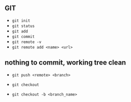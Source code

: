 ## GIT

- `git init`
- `git status`
- `git add`
- `git commit`
- `git remote -v`
- `git remote add <name> <url>`

## nothing to commit, working tree clean

- `git push <remote> <branch>`

- `git checkout`
- `git checkout -b <branch_name>`